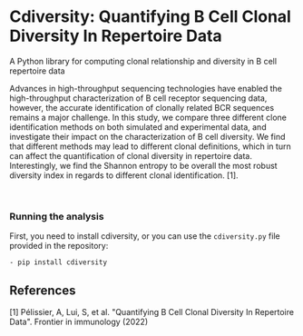 # Cdiversity: Quantifying B Cell Clonal Diversity In Repertoire Data
A Python library for computing clonal relationship and diversity in B cell repertoire data

Advances in high-throughput sequencing technologies have enabled the high-throughput characterization of B cell receptor sequencing data, however, the accurate identification of clonally related BCR sequences remains a major challenge. In this study, we compare three different clone identification methods on both simulated and experimental data, and investigate their impact on the characterization of B cell diversity. We find that different methods may lead to different clonal definitions, which in turn can affect the quantification of clonal diversity in repertoire data. Interestingly, we find the Shannon entropy to be overall the most robust diversity index in regards to different clonal identification. [1].

&nbsp;



        
        
### Running the analysis

First, you need to install cdiversity, or you can use the `cdiversity.py` file provided in the repository:

	- pip install cdiversity



## References

[1] Pélissier, A, Lui, S, et al. "Quantifying B Cell Clonal Diversity In Repertoire Data". Frontier in immunology (2022)
